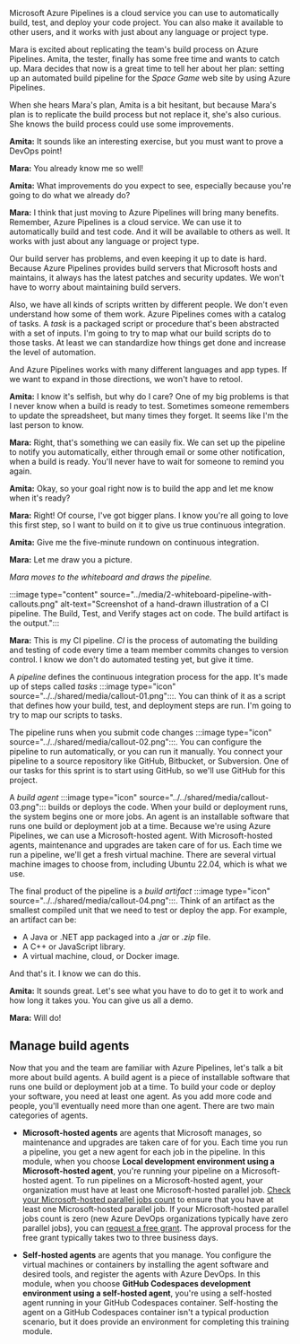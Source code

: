 Microsoft Azure Pipelines is a cloud service you can use to automatically build, test, and deploy your code project. You can also make it available to other users, and it works with just about any language or project type.

Mara is excited about replicating the team's build process on Azure Pipelines. Amita, the tester, finally has some free time and wants to catch up. Mara decides that now is a great time to tell her about her plan: setting up an automated build pipeline for the *Space Game* web site by using Azure Pipelines.

When she hears Mara's plan, Amita is a bit hesitant, but because Mara's plan is to replicate the build process but not replace it, she's also curious. She knows the build process could use some improvements.

**Amita:** It sounds like an interesting exercise, but you must want to prove a DevOps point!

**Mara:** You already know me so well!

**Amita:** What improvements do you expect to see, especially because you're going to do what we already do?

**Mara:** I think that just moving to Azure Pipelines will bring many benefits. Remember, Azure Pipelines is a cloud service. We can use it to automatically build and test code. And it will be available to others as well. It works with just about any language or project type.

Our build server has problems, and even keeping it up to date is hard. Because Azure Pipelines provides build servers that Microsoft hosts and maintains, it always has the latest patches and security updates. We won't have to worry about maintaining build servers.

Also, we have all kinds of scripts written by different people. We don't even understand how some of them work. Azure Pipelines comes with a catalog of tasks. A *task* is a packaged script or procedure that's been abstracted with a set of inputs. I'm going to try to map what our build scripts do to those tasks. At least we can standardize how things get done and increase the level of automation.

And Azure Pipelines works with many different languages and app types. If we want to expand in those directions, we won't have to retool.

**Amita:** I know it's selfish, but why do I care? One of my big problems is that I never know when a build is ready to test. Sometimes someone remembers to update the spreadsheet, but many times they forget. It seems like I'm the last person to know.

**Mara:** Right, that's something we can easily fix. We can set up the pipeline to notify you automatically, either through email or some other notification, when a build is ready. You'll never have to wait for someone to remind you again.

**Amita:** Okay, so your goal right now is to build the app and let me know when it's ready?

**Mara:** Right! Of course, I've got bigger plans. I know you're all going to love this first step, so I want to build on it to give us true continuous integration.

**Amita:** Give me the five-minute rundown on continuous integration.

**Mara:** Let me draw you a picture.

*Mara moves to the whiteboard and draws the pipeline.*

:::image type="content" source="../media/2-whiteboard-pipeline-with-callouts.png" alt-text="Screenshot of a hand-drawn illustration of a CI pipeline. The Build, Test, and Verify stages act on code. The build artifact is the output.":::

**Mara:** This is my CI pipeline. *CI* is the process of automating the building and testing of code every time a team member commits changes to version control. I know we don't do automated testing yet, but give it time.

A *pipeline* defines the continuous integration process for the app. It's made up of steps called *tasks* :::image type="icon" source="../../shared/media/callout-01.png":::. You can think of it as a script that defines how your build, test, and deployment steps are run. I'm going to try to map our scripts to tasks.

The pipeline runs when you submit code changes :::image type="icon" source="../../shared/media/callout-02.png":::. You can configure the pipeline to run automatically, or you can run it manually. You connect your pipeline to a source repository like GitHub, Bitbucket, or Subversion. One of our tasks for this sprint is to start using GitHub, so we'll use GitHub for this project.

A *build agent* :::image type="icon" source="../../shared/media/callout-03.png"::: builds or deploys the code. When your build or deployment runs, the system begins one or more jobs. An agent is an installable software that runs one build or deployment job at a time. Because we're using Azure Pipelines, we can use a Microsoft-hosted agent. With Microsoft-hosted agents, maintenance and upgrades are taken care of for us. Each time we run a pipeline, we'll get a fresh virtual machine. There are several virtual machine images to choose from, including Ubuntu 22.04, which is what we use.

The final product of the pipeline is a *build artifact* :::image type="icon" source="../../shared/media/callout-04.png":::. Think of an artifact as the smallest compiled unit that we need to test or deploy the app. For example, an artifact can be:

* A Java or .NET app packaged into a *.jar* or *.zip* file.
* A C++ or JavaScript library.
* A virtual machine, cloud, or Docker image.

And that's it. I know we can do this.

**Amita:** It sounds great. Let's see what you have to do to get it to work and how long it takes you. You can give us all a demo.

**Mara:** Will do!

## Manage build agents

Now that you and the team are familiar with Azure Pipelines, let's talk a bit more about build agents. A build agent is a piece of installable software that runs one build or deployment job at a time. To build your code or deploy your software, you need at least one agent. As you add more code and people, you'll eventually need more than one agent. There are two main categories of agents.

* **Microsoft-hosted agents** are agents that Microsoft manages, so maintenance and upgrades are taken care of for you. Each time you run a pipeline, you get a new agent for each job in the pipeline. In this module, when you choose **Local development environment using a Microsoft-hosted agent**, you're running your pipeline on a Microsoft-hosted agent. To run pipelines on a Microsoft-hosted agent, your organization must have at least one Microsoft-hosted parallel job. [Check your Microsoft-hosted parallel jobs count](/azure/devops/pipelines/licensing/concurrent-jobs#check-the-parallel-jobs-setting-directly) to ensure that you have at least one Microsoft-hosted parallel job. If your Microsoft-hosted parallel jobs count is zero (new Azure DevOps organizations typically have zero parallel jobs), you can [request a free grant](https://aka.ms/azpipelines-parallelism-request). The approval process for the free grant typically takes two to three business days.

* **Self-hosted agents** are agents that you manage. You configure the virtual machines or containers by installing the agent software and desired tools, and register the agents with Azure DevOps. In this module, when you choose **GitHub Codespaces development environment using a self-hosted agent**, you're using a self-hosted agent running in your GitHub Codespaces container. Self-hosting the agent on a GitHub Codespaces container isn't a typical production scenario, but it does provide an environment for completing this training module.
